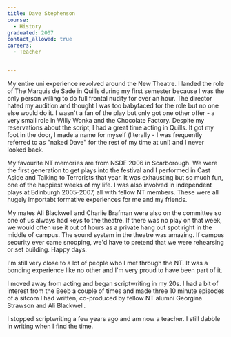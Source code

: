 ```yaml
---
title: Dave Stephenson
course:
  - History 
graduated: 2007
contact_allowed: true
careers:
  - Teacher


---
```


My entire uni experience revolved around the New Theatre. I landed the role of The Marquis de Sade in Quills during my first semester because I was the only person willing to do full frontal nudity for over an hour. The director hated my audition and thought I was too babyfaced for the role but no one else would do it. I wasn't a fan of the play but only got one other offer - a very small role in Willy Wonka and the Chocolate Factory. Despite my reservations about the script, I had a great time acting in Quills. It got my foot in the door, I made a name for myself (literally - I was frequently referred to as "naked Dave" for the rest of my time at uni) and I never looked back.

My favourite NT memories are from NSDF 2006 in Scarborough. We were the first generation to get plays into the festival and I performed in Cast Aside and Talking to Terrorists that year. It was exhausting but so much fun, one of the happiest weeks of my life. I was also involved in independent plays at Edinburgh 2005-2007, all with fellow NT members. These were all hugely importabt formative experiences for me and my friends.

My mates Ali Blackwell and Charlie Brafman were also on the committee so one of us always had keys to the theatre. If there was no play on that week, we would often use it out of hours as a private hang out spot right in the middle of campus. The sound system in the theatre was amazing. If campus security ever came snooping, we'd have to pretend that we were rehearsing or set building. Happy days. 

I'm still very close to a lot of people who I met through the NT. It was a bonding experience like no other and I'm very proud to have been part of it. 

I moved away from acting and began scriptwriting in my 20s. I had a bit of interest from the Beeb a couple of times and made three 10 minute episodes of a sitcom I had written, co-produced by fellow NT alumni Georgina Strawson and Ali Blackwell.

I stopped scriptwriting a few years ago and am now a teacher. I still dabble in writing when I find the time. 
